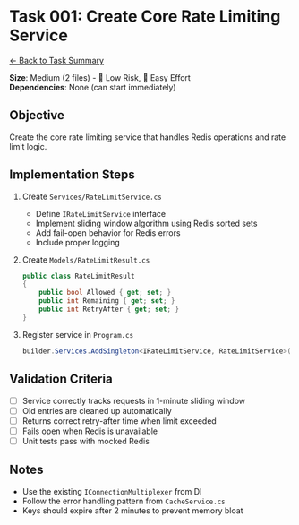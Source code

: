 # Task 001: Create Core Rate Limiting Service

[← Back to Task Summary](./task-summary-example.md)

**Size**: Medium (2 files) - 🎯 Low Risk, 💪 Easy Effort  
**Dependencies**: None (can start immediately)

## Objective

Create the core rate limiting service that handles Redis operations and rate limit logic.

## Implementation Steps

1. Create `Services/RateLimitService.cs`
    - Define `IRateLimitService` interface
    - Implement sliding window algorithm using Redis sorted sets
    - Add fail-open behavior for Redis errors
    - Include proper logging

2. Create `Models/RateLimitResult.cs`
   ```csharp
   public class RateLimitResult
   {
       public bool Allowed { get; set; }
       public int Remaining { get; set; }
       public int RetryAfter { get; set; }
   }
   ```

3. Register service in `Program.cs`
   ```csharp
   builder.Services.AddSingleton<IRateLimitService, RateLimitService>();
   ```

## Validation Criteria

- [ ] Service correctly tracks requests in 1-minute sliding window
- [ ] Old entries are cleaned up automatically
- [ ] Returns correct retry-after time when limit exceeded
- [ ] Fails open when Redis is unavailable
- [ ] Unit tests pass with mocked Redis

## Notes

- Use the existing `IConnectionMultiplexer` from DI
- Follow the error handling pattern from `CacheService.cs`
- Keys should expire after 2 minutes to prevent memory bloat